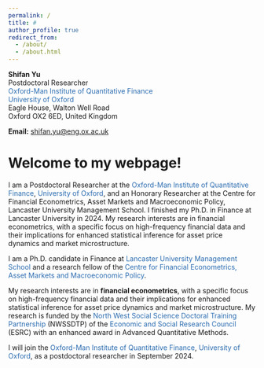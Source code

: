 ```yaml
---
permalink: /
title: # 
author_profile: true
redirect_from: 
  - /about/
  - /about.html
---
```



**Shifan Yu**<br>
Postdoctoral Researcher<br>
<a href="https://oxford-man.ox.ac.uk/" style="text-decoration: none; color: #2B6CB0;">Oxford-Man Institute of Quantitative Finance</a><br>
<a href="https://www.ox.ac.uk/" style="text-decoration: none; color: #2B6CB0;">University of Oxford</a><br>
Eagle House, Walton Well Road<br>
Oxford OX2 6ED, United Kingdom

**Email:** shifan.yu@eng.ox.ac.uk

Welcome to my webpage!
=======

I am a Postdoctoral Researcher at the <a href="https://oxford-man.ox.ac.uk/" style="text-decoration: none; color: #2B6CB0;">Oxford-Man Institute of Quantitative Finance</a>, <a href="https://www.ox.ac.uk/" style="text-decoration: none; color: #2B6CB0;">University of Oxford</a>, and an Honorary Researcher at the Centre for Financial Econometrics, Asset Markets and Macroeconomic Policy, Lancaster University Management School. I finished my Ph.D. in Finance at Lancaster University in 2024. My research interests are in financial econometrics, with a specific focus on high-frequency financial data and their implications for enhanced statistical inference for asset price dynamics and market microstructure.


I am a Ph.D. candidate in Finance at <a href="https://www.lancaster.ac.uk/lums/" style="text-decoration: none; color: #2B6CB0;">Lancaster University Management School</a> and a research fellow of the <a href="https://www.lancaster.ac.uk/lums/research/areas-of-expertise/centre-for-financial-econometrics-asset-markets-and-macroeconomic-policy/" style="text-decoration: none; color: #2B6CB0;">Centre for Financial Econometrics, Asset Markets and Macroeconomic Policy</a>. 

My research interests are in **financial econometrics**, with a specific focus on high-frequency financial data and their implications for enhanced statistical inference for asset price dynamics and market microstructure. My research is funded by the <a href="https://nwssdtp.ac.uk/" style="text-decoration: none; color: #2B6CB0;">North West Social Science Doctoral Training Partnership</a> (NWSSDTP) of the <a href="https://www.ukri.org/councils/esrc/" style="text-decoration: none; color: #2B6CB0;">Economic and Social Research Council</a> (ESRC) with an enhanced award in Advanced Quantitative Methods.

I will join the <a href="https://oxford-man.ox.ac.uk/" style="text-decoration: none; color: #2B6CB0;">Oxford-Man Institute of Quantitative Finance</a>, <a href="https://www.ox.ac.uk/" style="text-decoration: none; color: #2B6CB0;">University of Oxford</a>, as a postdoctoral researcher in September 2024.
